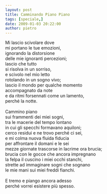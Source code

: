 ```yaml
---
layout: post
title: Camminando Piano Piano
tags: [speciale,]
date: 2009-01-03 20:22:00
author: pietro
---
```

Mi lascio scivolare dove<br/>mi portano le tue emozioni,<br/>ignorando la distorsione<br/>delle mie ignoranti percezioni;<br/>lascio che tutto<br/>si risolva in un sorriso,<br/>e scivolo nel mio letto<br/>rotolando in un sogno vivo;<br/>lascio il mondo per qualche momento<br/>accompagnato da note<br/>e da ritmi forsennati come un lamento,<br/>perché la notte.<br/><br/>Cammino piano<br/>sui frammenti dei miei sogni,<br/>tra le macerie del tempo lontano<br/>in cui gli specchi formavano aquiloni;<br/>cerco residui e ne trovo perché ci sei,<br/>e mi colma nuova fluida fiducia<br/>per affrontare il domani e le sei<br/>mezze giornate trascorse in lacrime ora brucia;<br/>brucia con le gocce che ancora impregnano<br/>la felpa il cuscino i miei occhi stanchi,<br/>strette ad immaginare sogni che sognano<br/>le mie mani sui miei freddi fianchi.<br/><br/>E tremo e piango ancora adesso<br/>perché vorrei esistere più spesso.

